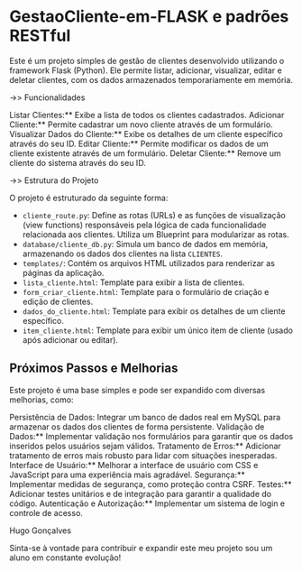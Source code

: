 # GestaoCliente-em-FLASK e padrões RESTful 

Este é um projeto simples de gestão de clientes desenvolvido utilizando o framework Flask (Python). Ele permite listar, adicionar, visualizar, editar e deletar clientes, com os dados armazenados temporariamente em memória.

->> Funcionalidades

Listar Clientes:** Exibe a lista de todos os clientes cadastrados.
Adicionar Cliente:** Permite cadastrar um novo cliente através de um formulário.
Visualizar Dados do Cliente:** Exibe os detalhes de um cliente específico através do seu ID.
Editar Cliente:** Permite modificar os dados de um cliente existente através de um formulário.
Deletar Cliente:** Remove um cliente do sistema através do seu ID.

->> Estrutura do Projeto

O projeto é estruturado da seguinte forma:

* `cliente_route.py`: Define as rotas (URLs) e as funções de visualização (view functions) responsáveis pela lógica de cada funcionalidade relacionada aos clientes. Utiliza um Blueprint para modularizar as rotas.
* `database/cliente_db.py`: Simula um banco de dados em memória, armazenando os dados dos clientes na lista `CLIENTES`.
* `templates/`: Contém os arquivos HTML utilizados para renderizar as páginas da aplicação.
* `lista_cliente.html`: Template para exibir a lista de clientes.
* `form_criar_cliente.html`: Template para o formulário de criação e edição de clientes.
* `dados_do_cliente.html`: Template para exibir os detalhes de um cliente específico.
* `item_cliente.html`: Template para exibir um único item de cliente (usado após adicionar ou editar).

## Próximos Passos e Melhorias ##

Este projeto é uma base simples e pode ser expandido com diversas melhorias, como:

Persistência de Dados: Integrar um banco de dados real em MySQL para armazenar os dados dos clientes de forma persistente. 
Validação de Dados:** Implementar validação nos formulários para garantir que os dados inseridos pelos usuários sejam válidos.
Tratamento de Erros:** Adicionar tratamento de erros mais robusto para lidar com situações inesperadas.
Interface de Usuário:** Melhorar a interface de usuário com CSS e JavaScript para uma experiência mais agradável.
Segurança:** Implementar medidas de segurança, como proteção contra CSRF.
Testes:** Adicionar testes unitários e de integração para garantir a qualidade do código.
Autenticação e Autorização:** Implementar um sistema de login e controle de acesso.

Hugo Gonçalves

Sinta-se à vontade para contribuir e expandir este meu projeto sou um aluno em constante evolução!
